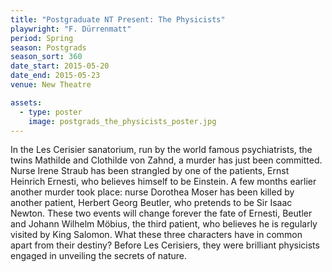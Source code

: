```yaml
---
title: "Postgraduate NT Present: The Physicists"
playwright: "F. Dürrenmatt"
period: Spring
season: Postgrads
season_sort: 360
date_start: 2015-05-20
date_end: 2015-05-23
venue: New Theatre

assets:
  - type: poster
    image: postgrads_the_physicists_poster.jpg
---
```


In the Les Cerisier sanatorium, run by the world famous psychiatrists, the twins Mathilde and Clothilde von Zahnd, a murder has just been committed. Nurse Irene Straub has been strangled by one of the patients, Ernst Heinrich Ernesti, who believes himself to be Einstein. A few months earlier another murder took place: nurse Dorothea Moser has been killed by another patient, Herbert Georg Beutler, who pretends to be Sir Isaac Newton. These two events will change forever the fate of Ernesti, Beutler and Johann Wilhelm Möbius, the third patient, who believes he is regularly visited by King Salomon. What these three characters have in common apart from their destiny? Before Les Cerisiers, they were brilliant physicists engaged in unveiling the secrets of nature.

